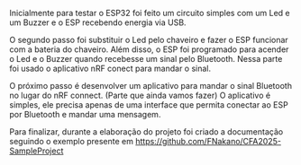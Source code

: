 Inicialmente para testar o ESP32 foi feito um circuito simples com um Led e um Buzzer e o ESP recebendo energia via USB. 

O segundo passo foi substituir o Led pelo chaveiro e fazer o ESP funcionar com a bateria do chaveiro. Além disso, o ESP foi programado para acender o Led e o Buzzer quando recebesse um sinal pelo Bluetooth. Nessa parte foi usado o aplicativo nRF conect para mandar o sinal.

O próximo passo é desenvolver um aplicativo para mandar o sinal Bluetooth no lugar do nRF connect. (Parte que ainda vamos fazer) O aplicativo é simples, ele precisa apenas de uma interface que permita conectar ao ESP por Bluetooth e mandar uma mensagem.

Para finalizar, durante a elaboração do projeto foi criado a documentação seguindo o exemplo presente em https://github.com/FNakano/CFA2025-SampleProject